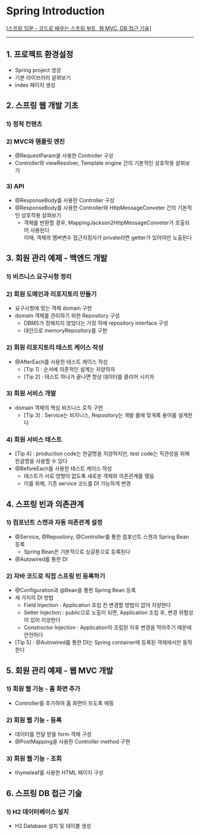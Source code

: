 # Spring Introduction
[[스프링 입문 - 코드로 배우는 스프링 부트, 웹 MVC, DB 접근 기술](https://www.inflearn.com/course/스프링-입문-스프링부트/)]

---
## 1. 프로젝트 환경설정
- Spring project 생성
- 기본 라이브러리 살펴보기
- index 페이지 생성

## 2. 스프링 웹 개발 기초
### 1) 정적 컨텐츠
### 2) MVC와 템플릿 엔진
- @RequestParam을 사용한 Controller 구성
- Controller와 viewResolver, Template engine 간의 기본적인 상호작용 살펴보기
### 3) API
- @ResponseBody를 사용한 Controller 구성
- @ResponseBody를 사용한 Controller와 HttpMessageConveter 간의 기본적인 상호작용 살펴보기
  - 객체를 반환할 경우, MappingJackson2HttpMessageConveter가 호출되어 사용된다  
    이때, 객체의 멤버변수 접근지정자가 private라면 getter가 있어야만 노출된다

## 3. 회원 관리 예제 - 백엔드 개발
### 1) 비즈니스 요구사항 정리
### 2) 회원 도메인과 리포지토리 만들기
- 요구사항에 맞는 객체 domain 구현
- domain 객체를 관리하기 위한 Repository 구성
  - DBMS가 정해지지 않았다는 가정 하에 repository interface 구성  
  - 대안으로 memoryRepository를 구현 
### 2) 회원 리포지토리 테스트 케이스 작성
- @AfterEach를 사용한 테스트 케이스 작성
  - [Tip 1] : 순서에 의존적인 설계는 지양하자
  - [Tip 2] : 테스트 하나가 끝나면 항상 데이터를 클리어 시키자
### 3) 회원 서비스 개발
- domain 객체의 핵심 비즈니스 로직 구현
  - [Tip 3] : Service는 비지니스, Repository는 개발 롤에 맞게록 용어를 설계한다
### 4) 회원 서비스 테스트
- [Tip 4] : production code는 한글명을 지양하지만, test code는 직관성을 위해 한글명을 사용할 수 있다
- @BeforeEach를 사용한 테스트 케이스 작성
  - 테스트가 서로 영향이 없도록 새로운 객체와 의존관계를 맺음
  - 이를 위해, 기존 service 코드를 DI 가능하게 변경

## 4. 스프링 빈과 의존관계
### 1) 컴포넌트 스캔과 자동 의존관계 설정
- @Service, @Repository, @Controller를 통한 컴포넌트 스캔과 Spring Bean 등록
  - Spring Bean은 기본적으로 싱글톤으로 등록된다
- @Autowired를 통한 DI
### 2) 자바 코드로 직접 스프링 빈 등록하기
- @Configuration과 @Bean을 통한 Spring Bean 등록
- 세 가지의 DI 방법
  - Field Injection : Application 조립 전 변경할 방법이 없어 지양한다
  - Setter Injection : public으로 노출이 되면, Application 조립 후, 변경 위험성이 있어 지양한다
  - Constructor Injection : Application이 조립된 이후 변경을 막아주기 때문에 안전하다
- [Tip 5] : @Autowired를 통한 DI는 Spring container에 등록된 객체에서만 동작한다

## 5. 회원 관리 예제 - 웹 MVC 개발
### 1) 회원 웹 기능 - 홈 화면 추가
- Controller를 추가하여 홈 화면이 뜨도록 매핑
### 2) 회원 웹 기능 - 등록
- 데이터를 전달 받을 form 객체 구성
- @PostMapping을 사용한 Controller method 구현
### 3) 회원 웹 기능 - 조회
- thymeleaf를 사용한 HTML 페이지 구성

## 6. 스프링 DB 접근 기술
### 1) H2 데이터베이스 설치
 - H2 Database 설치 및 테이블 생성
